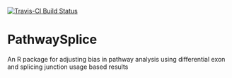 [![Travis-CI Build Status](https://travis-ci.org/aiminy/PathwaySplice.svg?branch=master)](https://travis-ci.org/aiminy/PathwaySplice)

# PathwaySplice
An R package for adjusting bias in pathway analysis using differential exon and splicing junction usage based results


